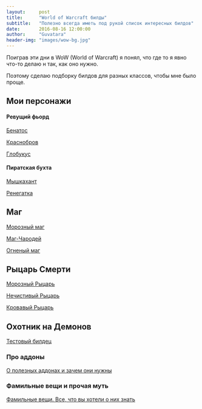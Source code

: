 ```yaml
---
layout:     post
title:      "World of Warcraft билды"
subtitle:   "Полезно всегда иметь под рукой список интересных билдов"
date:       2016-08-16 12:00:00
author:     "Guvatara"
header-img: "images/wow-bg.jpg"
---
```


Поиграв эти дни в WoW (World of Warcraft) я понял, что где то я явно что-то делаю н так, как оно нужно.

Поэтому сделаю подборку билдов для разных классов, чтобы мне было проще.

<h2>Мои персонажи</h2>


<h4>Ревущий фьорд</h4>

<a href="http://eu.battle.net/wow/ru/character/%D1%80%D0%B5%D0%B2%D1%83%D1%89%D0%B8%D0%B8-%D1%84%D1%8C%D0%BE%D1%80%D0%B4/%D0%91%D0%B5%D0%BD%D0%B0%D1%82%D0%BE%D1%81/simple">Бенатос</a>

<a href="http://eu.battle.net/wow/ru/character/%D1%80%D0%B5%D0%B2%D1%83%D1%89%D0%B8%D0%B8-%D1%84%D1%8C%D0%BE%D1%80%D0%B4/%D0%9A%D1%80%D0%B0%D1%81%D0%BD%D0%BE%D0%B1%D1%80%D0%BE%D0%B2/simple">Краснобров</a>

<a href="http://eu.battle.net/wow/ru/character/%D1%80%D0%B5%D0%B2%D1%83%D1%89%D0%B8%D0%B8-%D1%84%D1%8C%D0%BE%D1%80%D0%B4/%D0%93%D0%BB%D0%BE%D0%B1%D1%83%D0%BA%D1%83%D1%81/simple">Глобукус</a>

<h4>Пиратская бухта</h4>

<a href="http://eu.battle.net/wow/ru/character/%D0%BF%D0%B8%D1%80%D0%B0%D1%82%D1%81%D0%BA%D0%B0%D1%8F-%D0%B1%D1%83%D1%85%D1%82%D0%B0/%D0%9C%D1%8B%D1%88%D0%BA%D0%B0%D1%85%D0%B0%D0%BD%D1%82/simple">Мышкахант</a>

<a href="http://eu.battle.net/wow/ru/character/%D0%BF%D0%B8%D1%80%D0%B0%D1%82%D1%81%D0%BA%D0%B0%D1%8F-%D0%B1%D1%83%D1%85%D1%82%D0%B0/%D0%A0%D0%B5%D0%BD%D0%B5%D0%B3%D0%B0%D1%82%D0%BA%D0%B0/simple">Ренегатка</a>

<h2>Маг</h2>

<a href="http://eu.battle.net/wow/ru/tool/talent-calculator#eba!0011011">Морозный маг</a>

<a href="http://eu.battle.net/wow/ru/tool/talent-calculator#eaa!2011021">Маг-Чародей</a>

<a href="http://eu.battle.net/wow/ru/tool/talent-calculator#eZa!0111010">Огненый маг</a>

<h2>Рыцарь Смерти</h2>

<a href="http://eu.battle.net/wow/ru/tool/talent-calculator#dZa!2201210">Морозный Рыцарь</a>

<a href="http://eu.battle.net/wow/ru/tool/talent-calculator#dba!2120000">Нечистивый Рыцарь</a>

<a href="http://eu.battle.net/wow/ru/tool/talent-calculator#daa!1001022">Кровавый Рыцарь</a>

<h2>Охотник на Демонов</h2>

<a href="http://eu.battle.net/wow/ru/tool/talent-calculator#gaa!0021002">Тестовый билдец</a>

<h3>Про аддоны</h3>

<a href="http://eu.battle.net/forums/ru/wow/topic/9751515286">О полезных аддонах и зачем они нужны</a>

<h3>Фамильные вещи и прочая муть</h3>

<a href="http://eu.battle.net/forums/ru/wow/topic/5299070954">Фамильные вещи. Все, что вы хотели о них знать</a>